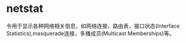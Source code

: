 # netstat

令用于显示各种网络相关信息，如网络连接，路由表，接口状态(Interface Statistics),masquerade连接，多播成员(Multicast Memberships)等。


